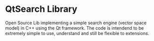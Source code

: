 QtSearch Library
===============

Open Source Lib implementing a simple search engine (vector space model) in C++ using the Qt framework. The code is intendend to be extremely simple to use, understand and still be flexible to extensions.


